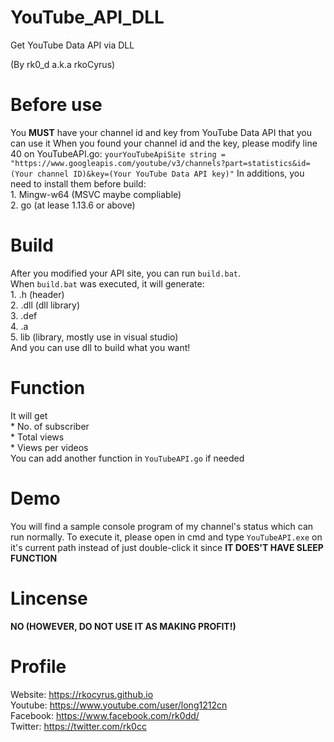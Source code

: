 # YouTube_API_DLL
 Get YouTube Data API via DLL

(By rk0_d a.k.a rkoCyrus)

Before use
=======
You **MUST** have your channel id and key from YouTube Data API that you can use it
When you found your channel id and the key, please modify line 40 on YouTubeAPI.go:
`yourYouTubeApiSite string = "https://www.googleapis.com/youtube/v3/channels?part=statistics&id=(Your channel ID)&key=(Your YouTube Data API key)"`
In additions, you need to install them before build:  
    1. Mingw-w64 (MSVC maybe compliable)  
    2. go (at lease 1.13.6 or above)  

Build
=======
After you modified your API site, you can run `build.bat`.  
When `build.bat` was executed, it will generate:  
    1. .h (header)  
    2. .dll (dll library)  
    3. .def  
    4. .a  
    5. lib (library, mostly use in visual studio)  
And you can use dll to build what you want!

Function
=======
It will get  
    * No. of subscriber  
    * Total views  
    * Views per videos  
You can add another function in `YouTubeAPI.go` if needed

Demo
=======
You will find a sample console program of my channel's status which can run normally.
To execute it, please open in cmd and type `YouTubeAPI.exe` on it's current path instead of just double-click it since **IT DOES'T HAVE SLEEP FUNCTION**

Lincense
=======
**NO (HOWEVER, DO NOT USE IT AS MAKING PROFIT!)**

Profile
=======
Website: https://rkocyrus.github.io  
Youtube: https://www.youtube.com/user/long1212cn  
Facebook: https://www.facebook.com/rk0dd/  
Twitter: https://twitter.com/rk0cc  